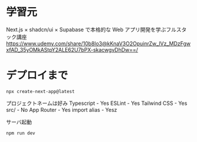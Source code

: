 # 学習元

Next.js × shadcn/ui × Supabase で本格的な Web アプリ開発を学ぶフルスタック講座
https://www.udemy.com/share/10b8lo3@kKnaV3O2OpuinrZw_lVz_MDzFgwxfAD_35yOMkAStpY2ALE62U7bPX-skacwgvDhDw==/

# デプロイまで

```
npx create-next-app@latest
```

プロジェクトネームは好み
Typescript - Yes
ESLint - Yes
Tailwind CSS - Yes
src/ - No
App Router - Yes
import alias - Yesz

サーバ起動

```
npm run dev
```
